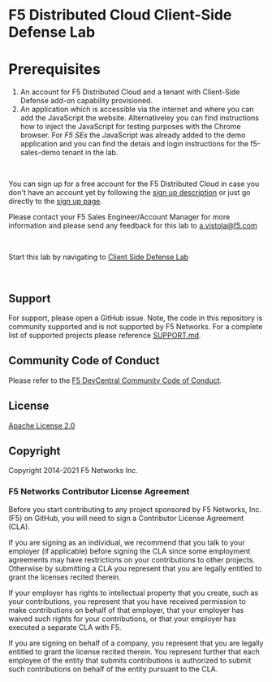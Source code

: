 # F5 Distributed Cloud Client-Side Defense Lab 

# Prerequisites
1. An account for F5 Distributed Cloud and a tenant with Client-Side Defense add-on capability provisioned.
2. An application which is accessible via the internet and where you can add the JavaScript the website. Alternativeley you can find instructions how to inject the JavaScript for testing purposes with the Chrome browser.
For *F5 SEs* the JavaScript was already added to the demo application and you can find the detais and login instructions for the f5-sales-demo tenant in the lab. 

<br>

You can sign up for a free account for the F5 Distributed Cloud in case you don't have an account yet by following the [sign up description](https://github.com/f5devcentral/f5-waap/blob/main/step-1-signup-deploy/voltConsole.rst) or just go directly to the [sign up page](https://console.ves.volterra.io/signup/usage_plan).
<br>

Please contact your F5 Sales Engineer/Account Manager for more information and please send any feedback for this lab to a.vistola@f5.com

<br>

Start this lab by navigating to [Client Side Defense Lab](start-csd-intro.rst)

<br>

## Support
For support, please open a GitHub issue.  Note, the code in this repository is community supported and is not supported by F5 Networks.  For a complete list of supported projects please reference [SUPPORT.md](SUPPORT.md).

## Community Code of Conduct
Please refer to the [F5 DevCentral Community Code of Conduct](code_of_conduct.md).


## License
[Apache License 2.0](LICENSE)

## Copyright
Copyright 2014-2021 F5 Networks Inc.


### F5 Networks Contributor License Agreement

Before you start contributing to any project sponsored by F5 Networks, Inc. (F5) on GitHub, you will need to sign a Contributor License Agreement (CLA).

If you are signing as an individual, we recommend that you talk to your employer (if applicable) before signing the CLA since some employment agreements may have restrictions on your contributions to other projects.
Otherwise by submitting a CLA you represent that you are legally entitled to grant the licenses recited therein.

If your employer has rights to intellectual property that you create, such as your contributions, you represent that you have received permission to make contributions on behalf of that employer, that your employer has waived such rights for your contributions, or that your employer has executed a separate CLA with F5.

If you are signing on behalf of a company, you represent that you are legally entitled to grant the license recited therein.
You represent further that each employee of the entity that submits contributions is authorized to submit such contributions on behalf of the entity pursuant to the CLA.